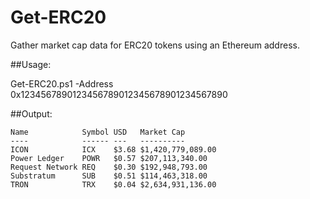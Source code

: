 # Get-ERC20
Gather market cap data for ERC20 tokens using an Ethereum address.

##Usage:

Get-ERC20.ps1 -Address 0x1234567890123456789012345678901234567890

##Output:
```
Name            Symbol USD   Market Cap
----            ------ ---   ----------
ICON            ICX    $3.68 $1,420,779,089.00
Power Ledger    POWR   $0.57 $207,113,340.00
Request Network REQ    $0.30 $192,948,793.00
Substratum      SUB    $0.51 $114,463,318.00
TRON            TRX    $0.04 $2,634,931,136.00
```
